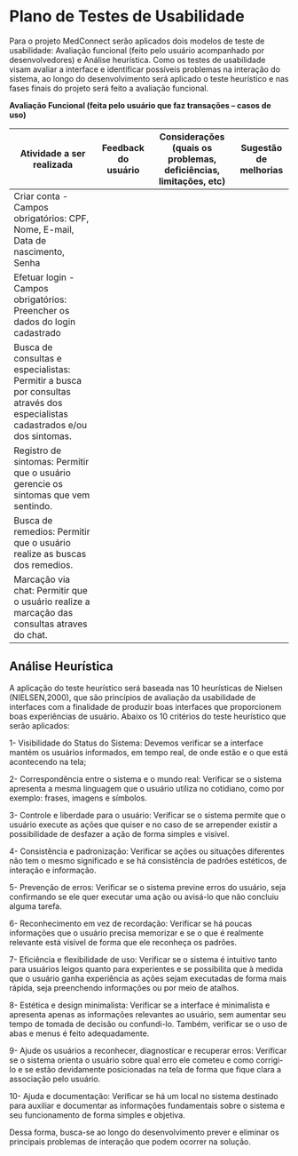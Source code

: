 # Plano de Testes de Usabilidade

Para o projeto MedConnect serão aplicados dois modelos de teste de usabilidade: Avaliação funcional (feito pelo usuário acompanhado por desenvolvedores) e Análise heurística. Como os testes de usabilidade visam avaliar a interface e identificar possíveis problemas na interação do sistema, ao longo do desenvolvimento será aplicado o teste heurístico e nas fases finais do projeto será feito a avaliação funcional.

**Avaliação Funcional (feita pelo usuário que faz transações – casos de uso)**

| Atividade a ser realizada | Feedback do usuário | Considerações (quais os problemas, deficiências, limitações, etc) | Sugestão de melhorias |
|--------------------|------------------------------------|------------------------------------|------------------------------------|
| Criar conta - Campos obrigatórios: CPF, Nome, E-mail, Data de nascimento, Senha |  |  | | 
| Efetuar login - Campos obrigatórios: Preencher os dados do login cadastrado |  |  |  | 
| Busca de consultas e especialistas: Permitir a busca por consultas através dos especialistas cadastrados e/ou dos sintomas. |  |  |  | 
| Registro de sintomas: Permitir que o usuário gerencie os sintomas que vem sentindo. |  |  |  |
| Busca de  remedios: Permitir que o usuário realize as buscas dos remedios. |  |  |  |
| Marcação via chat: Permitir que o usuário realize a marcação das consultas atraves do chat. |  |  |  |


## Análise Heurística

A aplicação do teste heurístico será baseada nas 10 heurísticas de Nielsen (NIELSEN,2000), que são princípios de avaliação da usabilidade de interfaces com a finalidade de produzir boas interfaces que proporcionem boas experiências de usuário. Abaixo os 10 critérios do teste heurístico que serão aplicados:

1- Visibilidade do Status do Sistema:
Devemos verificar se a interface mantém os usuários informados, em tempo real, de onde estão e o que está acontecendo na tela;

2- Correspondência entre o sistema e o mundo real:
Verificar se o sistema apresenta a mesma linguagem que o usuário utiliza no cotidiano, como por exemplo: frases, imagens e símbolos.

3- Controle e liberdade para o usuário:
Verificar se o sistema permite que o usuário execute as ações que quiser e no caso de se arrepender existir a possibilidade de desfazer a ação de forma simples e visível.

4- Consistência e padronização:
Verificar se ações ou situações diferentes não tem o mesmo significado e se há consistência de padrões estéticos, de interação e informação.

5- Prevenção de erros:
Verificar se o sistema previne erros do usuário, seja confirmando se ele quer executar uma ação ou avisá-lo que não concluiu alguma tarefa.

6- Reconhecimento em vez de recordação:
Verificar se há poucas informações que o usuário precisa memorizar e se o que é realmente relevante está visível de forma que ele reconheça os padrões.

7- Eficiência e flexibilidade de uso:
Verificar se o sistema é intuitivo tanto para usuários leigos quanto para experientes e se possibilita que à medida que o usuário ganha experiência as ações sejam executadas de forma mais rápida, seja preenchendo informações ou por meio de atalhos.

8- Estética e design minimalista:
Verificar se a interface é minimalista e apresenta apenas as informações relevantes ao usuário, sem aumentar seu tempo de tomada de decisão ou confundi-lo. Também, verificar se o uso de abas e menus é feito adequadamente.

9- Ajude os usuários a reconhecer, diagnosticar e recuperar erros:
Verificar se o sistema orienta o usuário sobre qual erro ele cometeu e como corrigi-lo e se estão devidamente posicionadas na tela de forma que fique clara a associação pelo usuário.

10- Ajuda e documentação:
Verificar se há um local no sistema destinado para auxiliar e documentar as informações fundamentais sobre o sistema e seu funcionamento de forma simples e objetiva.

Dessa forma, busca-se ao longo do desenvolvimento prever e eliminar os principais problemas de interação que podem ocorrer na solução. 
